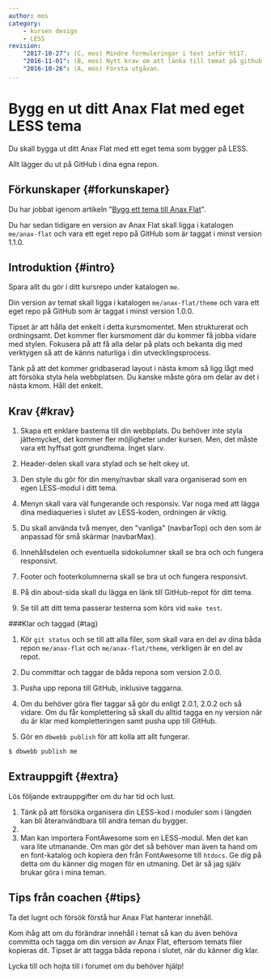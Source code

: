 ```yaml
---
author: mos
category:
    - kursen design
    - LESS
revision:
    "2017-10-27": (C, mos) Mindre formuleringar i text inför ht17.
    "2016-11-01": (B, mos) Nytt krav om att länka till temat på github.
    "2016-10-26": (A, mos) Första utgåvan.
...
```

Bygg en ut ditt Anax Flat med eget LESS tema
===================================

Du skall bygga ut ditt Anax Flat med ett eget tema som bygger på LESS. 

Allt lägger du ut på GitHub i dina egna repon.

<!--more-->



Förkunskaper {#forkunskaper}
-----------------------

Du har jobbat igenom artikeln "[Bygg ett tema till Anax Flat](kunskap/bygg-ett-tema-till-anax-flat)".

Du har sedan tidigare en version av Anax Flat skall ligga i katalogen `me/anax-flat` och vara ett eget repo på GitHub som är taggat i minst version 1.1.0.



Introduktion {#intro}
-----------------------

Spara allt du gör i ditt kursrepo under katalogen `me`.

Din version av temat skall ligga i katalogen `me/anax-flat/theme` och vara ett eget repo på GitHub som är taggat i minst version 1.0.0.

Tipset är att hålla det enkelt i detta kursmomentet. Men strukturerat och ordningsamt. Det kommer fler kursmoment där du kommer få jobba vidare med stylen. Fokusera på att få alla delar på plats och bekanta dig med verktygen så att de känns naturliga i din utvecklingsprocess.

Tänk på att det kommer gridbaserad layout i nästa kmom så ligg lågt med att försöka styla hela webbplatsen. Du kanske måste göra om delar av det i nästa kmom. Håll det enkelt.



Krav {#krav}
-----------------------

1. Skapa ett enklare bastema till din webbplats. Du behöver inte styla jättemycket, det kommer fler möjligheter under kursen. Men, det måste vara ett hyffsat gott grundtema. Inget slarv.

1. Header-delen skall vara stylad och se helt okey ut.

1. Den style du gör för din meny/navbar skall vara organiserad som en egen LESS-modul i ditt tema.

1. Menyn skall vara väl fungerande och responsiv. Var noga med att lägga dina mediaqueries i slutet av LESS-koden, ordningen är viktig.

1. Du skall använda två menyer, den "vanliga" (navbarTop) och den som är anpassad för små skärmar (navbarMax).

1. Innehållsdelen och eventuella sidokolumner skall se bra och och fungera responsivt.

1. Footer och footerkolumnerna skall se bra ut och fungera responsivt.

1. På din about-sida skall du lägga en länk till GitHub-repot för ditt tema.

1. Se till att ditt tema passerar testerna som körs vid `make test`.



###Klar och taggad {#tag}

1. Kör `git status` och se till att alla filer, som skall vara en del av dina båda repon `me/anax-flat` och `me/anax-flat/theme`, verkligen är en del av repot.

1. Du committar och taggar de båda repona som version 2.0.0.

1. Pusha upp repona till GitHub, inklusive taggarna.

1. Om du behöver göra fler taggar så gör du enligt 2.0.1, 2.0.2 och så vidare. Om du får komplettering så skall du alltid tagga en ny version när du är klar med kompletteringen samt pusha upp till GitHub.

1. Gör en `dbwebb publish` för att kolla att allt fungerar.

```bash
$ dbwebb publish me
```



Extrauppgift {#extra}
-----------------------

Lös följande extrauppgifter om du har tid och lust.

1. Tänk på att försöka organisera din LESS-kod i moduler som i längden kan bli återanvändbara till andra teman du bygger.
2. 
1. Man kan importera FontAwesome som en LESS-modul. Men det kan vara lite utmanande. Om man gör det så behöver man även ta hand om en font-katalog och kopiera den från FontAwesome till `htdocs`. Ge dig på detta om du känner dig mogen för en utmaning. Det är så jag själv brukar göra i mina teman.



Tips från coachen {#tips}
-----------------------

Ta det lugnt och försök förstå hur Anax Flat hanterar innehåll.

Kom ihåg att om du förändrar innehåll i temat så kan du även behöva committa och tagga om din version av Anax Flat, eftersom temats filer kopieras dit. Tipset är att tagga båda repona i slutet, när du känner dig klar.

Lycka till och hojta till i forumet om du behöver hjälp!
